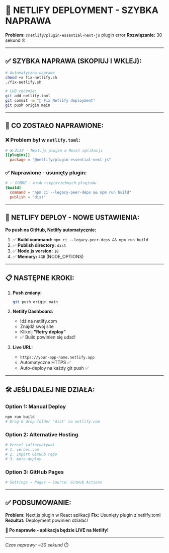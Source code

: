# 🚨 NETLIFY DEPLOYMENT - SZYBKA NAPRAWA

**Problem:** `@netlify/plugin-essential-next-js` plugin error
**Rozwiązanie:** 30 sekund ⏰

---

## ✅ SZYBKA NAPRAWA (SKOPIUJ I WKLEJ):

```bash
# Automatyczna naprawa
chmod +x fix-netlify.sh
./fix-netlify.sh

# LUB ręcznie:
git add netlify.toml
git commit -m "🔧 Fix Netlify deployment"
git push origin main
```

---

## 🎯 CO ZOSTAŁO NAPRAWIONE:

### ❌ **Problem byl w `netlify.toml`:**
```toml
# ❌ ŹLAY - Next.js plugin w React aplikacji
[[plugins]]
  package = "@netlify/plugin-essential-next-js"
```

### ✅ **Naprawione - usunięty plugin:**
```toml
# ✅ DOBRE - brak niepotrzebnych pluginów
[build]
  command = "npm ci --legacy-peer-deps && npm run build"
  publish = "dist"
```

---

## 🚀 NETLIFY DEPLOY - NOWE USTAWIENIA:

**Po push na GitHub, Netlify automatycznie:**
1. ✅ **Build command:** `npm ci --legacy-peer-deps && npm run build`
2. ✅ **Publish directory:** `dist`  
3. ✅ **Node.js version:** `18`
4. ✅ **Memory:** `4GB` (NODE_OPTIONS)

---

## 📋 NASTĘPNE KROKI:

1. **Push zmiany:**
   ```bash
   git push origin main
   ```

2. **Netlify Dashboard:**
   - Idź na netlify.com
   - Znajdź swój site
   - Kliknij **"Retry deploy"**
   - ✅ Build powinien się udać!

3. **Live URL:**
   - `https://your-app-name.netlify.app`
   - Automatyczne HTTPS ✅
   - Auto-deploy na każdy git push ✅

---

## 🛠️ JEŚLI DALEJ NIE DZIAŁA:

### Option 1: Manual Deploy
```bash
npm run build
# Drag & drop folder 'dist' na netlify.com
```

### Option 2: Alternative Hosting
```bash
# Vercel (alternatywa)
# 1. vercel.com
# 2. Import GitHub repo
# 3. Auto-deploy
```

### Option 3: GitHub Pages
```bash
# Settings → Pages → Source: GitHub Actions
```

---

## ✅ PODSUMOWANIE:

**Problem:** Next.js plugin w React aplikacji
**Fix:** Usunięty plugin z netlify.toml
**Rezultat:** Deployment powinien działać!

**🎉 Po naprawie - aplikacja będzie LIVE na Netlify!**

---

*Czas naprawy: ~30 sekund* ⏱️